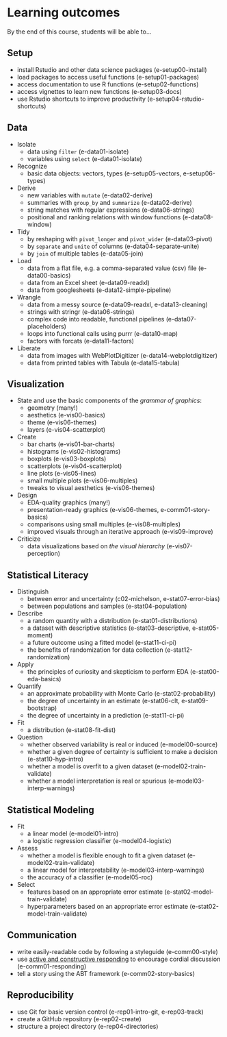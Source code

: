 # Learning outcomes

By the end of this course, students will be able to...

## Setup

- install Rstudio and other data science packages (e-setup00-install)
- load packages to access useful functions (e-setup01-packages)
- access documentation to use R functions (e-setup02-functions)
- access vignettes to learn new functions (e-setup03-docs)
- use Rstudio shortcuts to improve productivity (e-setup04-rstudio-shortcuts)

## Data

- Isolate
  - data using `filter` (e-data01-isolate)
  - variables using `select` (e-data01-isolate)
- Recognize
  - basic data objects: vectors, types (e-setup05-vectors, e-setup06-types)
- Derive
  - new variables with `mutate` (e-data02-derive)
  - summaries with `group_by` and `summarize` (e-data02-derive)
  - string matches with regular expressions (e-data06-strings)
  - positional and ranking relations with window functions (e-data08-window)
- Tidy
  - by reshaping with `pivot_longer` and `pivot_wider` (e-data03-pivot)
  - by `separate` and `unite` of columns (e-data04-separate-unite)
  - by `join` of multiple tables (e-data05-join)
- Load
  - data from a flat file, e.g. a comma-separated value (csv) file (e-data00-basics)
  - data from an Excel sheet (e-data09-readxl)
  - data from googlesheets (e-data12-simple-pipeline)
- Wrangle
  - data from a messy source (e-data09-readxl, e-data13-cleaning)
  - strings with stringr (e-data06-strings)
  - complex code into readable, functional pipelines (e-data07-placeholders)
  - loops into functional calls using purrr (e-data10-map)
  - factors with forcats (e-data11-factors)
- Liberate
  - data from images with WebPlotDigitizer (e-data14-webplotdigitizer)
  - data from printed tables with Tabula (e-data15-tabula)

## Visualization

- State and use the basic components of the *grammar of graphics*:
  - geometry (many!)
  - aesthetics (e-vis00-basics)
  - theme (e-vis06-themes)
  - layers (e-vis04-scatterplot)
- Create
  - bar charts (e-vis01-bar-charts)
  - histograms (e-vis02-histograms)
  - boxplots (e-vis03-boxplots)
  - scatterplots (e-vis04-scatterplot)
  - line plots (e-vis05-lines)
  - small multiple plots (e-vis06-multiples)
  - tweaks to visual aesthetics (e-vis06-themes)
- Design
  - EDA-quality graphics (many!)
  - presentation-ready graphics (e-vis06-themes, e-comm01-story-basics)
  - comparisons using small multiples (e-vis08-multiples)
  - improved visuals through an iterative approach (e-vis09-improve)
- Criticize
  - data visualizations based on *the visual hierarchy* (e-vis07-perception)

## Statistical Literacy

- Distinguish
  - between error and uncertainty (c02-michelson, e-stat07-error-bias)
  - between populations and samples (e-stat04-population)
- Describe
  - a random quantity with a distribution (e-stat01-distributions)
  - a dataset with descriptive statistics (e-stat03-descriptive, e-stat05-moment)
  - a future outcome using a fitted model (e-stat11-ci-pi)
  - the benefits of randomization for data collection (e-stat12-randomization)
- Apply
  - the principles of curiosity and skepticism to perform EDA (e-stat00-eda-basics)
- Quantify
  - an approximate probability with Monte Carlo (e-stat02-probability)
  - the degree of uncertainty in an estimate (e-stat06-clt, e-stat09-bootstrap)
  - the degree of uncertainty in a prediction (e-stat11-ci-pi)
- Fit
  - a distribution (e-stat08-fit-dist)
- Question
  - whether observed variability is real or induced (e-model00-source)
  - whether a given degree of certainty is sufficient to make a decision (e-stat10-hyp-intro)
  - whether a model is overfit to a given dataset (e-model02-train-validate)
  - whether a model interpretation is real or spurious (e-model03-interp-warnings)
  <!-- - whether a given numerical result relates to a qualitative conclusion -->
  <!-- - whether a given study has sufficient relevance to a given question -->

## Statistical Modeling

- Fit
  - a linear model (e-model01-intro)
  - a logistic regression classifier (e-model04-logistic)
- Assess
  - whether a model is flexible enough to fit a given dataset (e-model02-train-validate)
  - a linear model for interpretability (e-model03-interp-warnings)
  - the accuracy of a classifier (e-model05-roc)
- Select
  - features based on an appropriate error estimate (e-stat02-model-train-validate)
  - hyperparameters based on an appropriate error estimate (e-stat02-model-train-validate)

## Communication

- write easily-readable code by following a styleguide (e-comm00-style)
- use [active and constructive responding](https://gostrengths.com/what-is-active-and-constructive-responding/) to encourage cordial discussion (e-comm01-responding)
- tell a story using the ABT framework (e-comm02-story-basics)

## Reproducibility

- use Git for basic version control (e-rep01-intro-git, e-rep03-track)
- create a GitHub repository (e-rep02-create)
- structure a project directory (e-rep04-directories)
